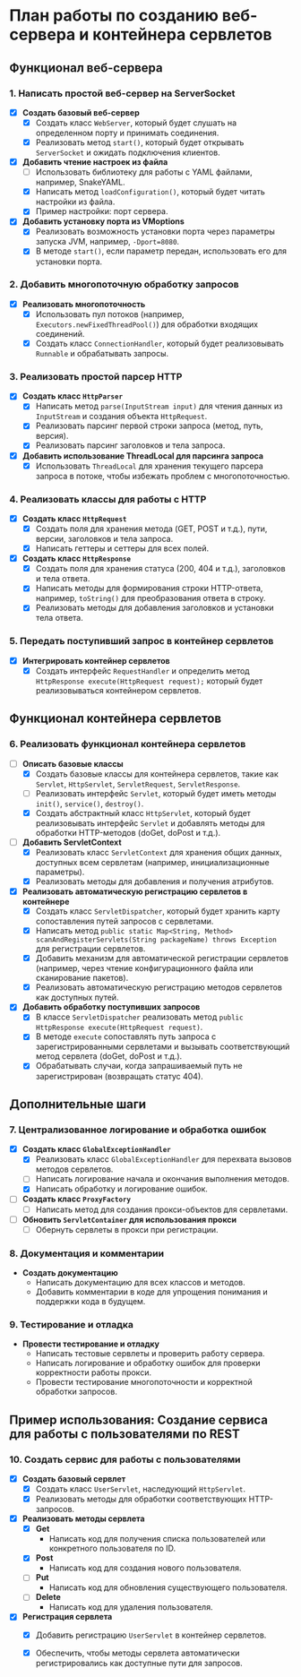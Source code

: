 # План работы по созданию веб-сервера и контейнера сервлетов

## Функционал веб-сервера

### 1. Написать простой веб-сервер на ServerSocket
- [x] **Создать базовый веб-сервер**
  - [x] Создать класс `WebServer`, который будет слушать на определенном порту и принимать соединения.
  - [x] Реализовать метод `start()`, который будет открывать `ServerSocket` и ожидать подключения клиентов.
- [x] **Добавить чтение настроек из файла**
  - [ ] Использовать библиотеку для работы с YAML файлами, например, SnakeYAML.
  - [x] Написать метод `loadConfiguration()`, который будет читать настройки из файла.
  - [x] Пример настройки: порт сервера.
- [x] **Добавить установку порта из VMoptions**
  - [x] Реализовать возможность установки порта через параметры запуска JVM, например, `-Dport=8080`.
  - [x] В методе `start()`, если параметр передан, использовать его для установки порта.

### 2. Добавить многопоточную обработку запросов
- [x] **Реализовать многопоточность**
  - [x] Использовать пул потоков (например, `Executors.newFixedThreadPool()`) для обработки входящих соединений.
  - [x] Создать класс `ConnectionHandler`, который будет реализовывать `Runnable` и обрабатывать запросы.

### 3. Реализовать простой парсер HTTP
- [x] **Создать класс `HttpParser`**
  - [x] Написать метод `parse(InputStream input)` для чтения данных из `InputStream` и создания объекта `HttpRequest`.
  - [x] Реализовать парсинг первой строки запроса (метод, путь, версия).
  - [x] Реализовать парсинг заголовков и тела запроса.
- [x] **Добавить использование ThreadLocal для парсинга запроса**
  - [x] Использовать `ThreadLocal` для хранения текущего парсера запроса в потоке, чтобы избежать проблем с многопоточностью.

### 4. Реализовать классы для работы с HTTP
- [x] **Создать класс `HttpRequest`**
  - [x] Создать поля для хранения метода (GET, POST и т.д.), пути, версии, заголовков и тела запроса.
  - [x] Написать геттеры и сеттеры для всех полей.
- [x] **Создать класс `HttpResponse`**
  - [x] Создать поля для хранения статуса (200, 404 и т.д.), заголовков и тела ответа.
  - [x] Написать методы для формирования строки HTTP-ответа, например, `toString()` для преобразования ответа в строку.
  - [x] Реализовать методы для добавления заголовков и установки тела ответа.

### 5. Передать поступивший запрос в контейнер сервлетов
- [x] **Интегрировать контейнер сервлетов**
  - [x] Создать интерфейс `RequestHandler` и определить метод `HttpResponse execute(HttpRequest request);` который будет реализовываться контейнером сервлетов.

## Функционал контейнера сервлетов

### 6. Реализовать функционал контейнера сервлетов
- [ ] **Описать базовые классы**
  - [x] Создать базовые классы для контейнера сервлетов, такие как `Servlet`, `HttpServlet`, `ServletRequest`, `ServletResponse`.
  - [ ] Реализовать интерфейс `Servlet`, который будет иметь методы `init()`, `service()`, `destroy()`.
  - [x] Создать абстрактный класс `HttpServlet`, который будет реализовывать интерфейс `Servlet` и добавлять методы для обработки HTTP-методов (doGet, doPost и т.д.).
- [ ] **Добавить ServletContext**
  - [x] Реализовать класс `ServletContext` для хранения общих данных, доступных всем сервлетам (например, инициализационные параметры).
  - [x] Реализовать методы для добавления и получения атрибутов.
- [x] **Реализовать автоматическую регистрацию сервлетов в контейнере**
  - [x] Создать класс `ServletDispatcher`, который будет хранить карту сопоставления путей запросов с сервлетами.
  - [x] Написать метод `public static Map<String, Method> scanAndRegisterServlets(String packageName) throws Exception` для регистрации сервлетов.
  - [x]  Добавить механизм для автоматической регистрации сервлетов (например, через чтение конфигурационного файла или сканирование пакетов).
  - [x] Реализовать автоматическую регистрацию методов сервлетов как доступных путей.
- [x] **Добавить обработку поступивших запросов**
  - [x] В классе `ServletDispatcher` реализовать метод `public HttpResponse execute(HttpRequest request)`.
  - [x] В методе `execute` сопоставлять путь запроса с зарегистрированными сервлетами и вызывать соответствующий метод сервлета (doGet, doPost и т.д.).
  - [x] Обрабатывать случаи, когда запрашиваемый путь не зарегистрирован (возвращать статус 404).

## Дополнительные шаги

### 7. Централизованное логирование и обработка ошибок
- [x] **Создать класс `GlobalExceptionHandler`**
  - [x] Реализовать класс `GlobalExceptionHandler` для перехвата вызовов методов сервлетов.
  - [ ] Написать логирование начала и окончания выполнения методов.
  - [x] Написать обработку и логирование ошибок.
- [ ] **Создать класс `ProxyFactory`**
  - [ ] Написать метод для создания прокси-объектов для сервлетами.
- [ ] **Обновить `ServletContainer` для использования прокси**
  - [ ] Обернуть сервлеты в прокси при регистрации.

### 8. Документация и комментарии
- **Создать документацию**
  - Написать документацию для всех классов и методов.
  - Добавить комментарии в коде для упрощения понимания и поддержки кода в будущем.

### 9. Тестирование и отладка
- **Провести тестирование и отладку**
  - Написать тестовые сервлеты и проверить работу сервера.
  - Написать логирование и обработку ошибок для проверки корректности работы прокси.
  - Провести тестирование многопоточности и корректной обработки запросов.

## Пример использования: Создание сервиса для работы с пользователями по REST

### 10. Создать сервис для работы с пользователями
- [x] **Создать базовый сервлет**
  - [x] Создать класс `UserServlet`, наследующий `HttpServlet`.
  - [x] Реализовать методы для обработки соответствующих HTTP-запросов.
- [x] **Реализовать методы сервлета**
  - [x] **Get**
    - Написать код для получения списка пользователей или конкретного пользователя по ID.
  - [x] **Post**
    - Написать код для создания нового пользователя.
  - [ ] **Put**
    - Написать код для обновления существующего пользователя.
  - [ ] **Delete**
    - Написать код для удаления пользователя.
- [x] **Регистрация сервлета**
  - [x] Добавить регистрацию `UserServlet` в контейнер сервлетов.
  - [x] Обеспечить, чтобы методы сервлета автоматически регистрировались как доступные пути для запросов.

        